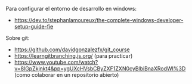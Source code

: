 Para configurar el entorno de desarrollo en windows:

* https://dev.to/stephanlamoureux/the-complete-windows-developer-setup-guide-fie

Sobre git:

* https://github.com/davidgonzalezfx/git_course
* https://learngitbranching.js.org/ (para practicar)
* https://www.youtube.com/watch?v=8lGpZkjnkt4&pp=ygUXcHVsbCByZXF1ZXN0cyBlbiBnaXRodWI%3D (como colaborar en un repositorio abierto)
  
